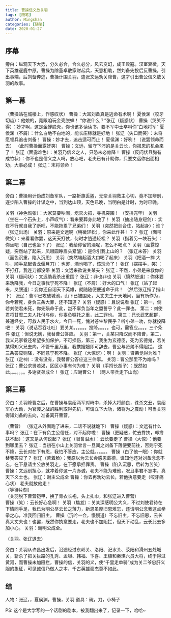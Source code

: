 ```yaml
---
title: 曹操信义放关羽
tags: [随笔]
author: Mingshan
categories: [随笔]
date: 2020-01-27
---
```


## 序幕

旁白：纵观天下大势，分久必合，合久必分，风云变幻，成王败寇。汉室衰微，天下英雄逐鹿中原。曹操为除董卓散家财起兵，天意相助，然刘备先投后反曹操，引出事端，后刘备奔逃，曹操计围关羽，遣张文远劝关降曹，这才引出曹公信义放关羽的故事。

<!-- more -->

## 第一幕

（曹操站在城楼上，作感叹状）
曹操：大耳刘备真是逃命有术啊！
夏侯渊（咬牙切齿）：他娘的，竟跟咱玩金壳脱蝉！
“你说什么？”张辽（疑惑状）
曹操（哭笑不得）：妙才啊，这是金蝉脱壳，你也该多读读书，要不军中士卒叫你“白地将军”
夏侯渊（不屑）：什么白地不白地的，能长庄稼就是好地！
张辽（失口而笑）：末将愿领兵追击刘备！
曹操：妙才去，追击适可而止！
夏侯渊：好咧！（说罢领命而去）
（此时曹操面露奸笑）
曹操：文远，留守下沛的是关云长，你报恩的机会来了！
张辽（面露难色）：关羽乃信义之人，只恐未必肯降！
曹操（反问状且胸有成竹状）：你不也是信义之人吗，放心吧，老夫已有计助你，只要文远你出面相劝，大事必成！
张辽：末将领命！

## 第二幕

旁白：曹操用计伪成刘备军队，一路折旗丢盔，无奈关羽救主心切，竟不加辨别，逐步陷入曹操的计谋之中，当到达山顶，天色已晚，当明白是计时，为时已晚。

关羽（神色慌张）：大家莫要吵闹，熄灭火把，寻机突围！
（安排完毕）
关羽（坐在一个石头上，小声叹气）：看来要葬身此地了！
关羽（抽出随身短剑）：实在不行就自我了断吧，不能拖累了兄弟们！
关羽（突然把剑合住，站起身）：谁？
（张辽出场）
关羽：原来是文远啊（稍微轻松），你来此作甚！？？
张辽（面带微笑）：来看看你罢，这天天打仗，何时才逍遥轻松？
关羽（指着另一块石头）：你坐吧（自己也坐下了）
张辽：我给你留的酒呢，怎么不喝点？
关羽（面露惊疑，突然站了起来，凤眼圆睁眉头紧皱）：是你引我上山的？
（张辽未答）
关羽（面色沉重，陷入沉思）
关羽（突然端起酒大口喝了起来）
关羽（把酒一摔  大叫，顺手拿起青龙偃月刀）：也罢，酒也喝了，该玩命了！
张辽（摆摆手，笑）：不打打，我连刀都没带
关羽：文远来欲说关某夫？
张辽：不然，小弟是来救你的
关羽（疑问状）：文远助我杀出重围？
张辽：非也非也
关羽（愤然怒道）：你休要来劝降我，今日之事我宁死不降！
张辽（不屑）：好大的口气！
张辽（站了起来，叉腰道）：妄你还自诩天下英雄，就随随便便送命于此！
（然后张辽指了指山下）
张辽：曹军已攻破城池，山下已被围死，大丈夫生于天地间，当有所作为，你今若死，身负三条大罪，还不知道？
关羽（疑惑）：且说说看
张辽：第一，倘若刘使君未死，你先殒命于此，岂不辜负当年之盟誓乎？此一罪也。
第二：刘使君将甘糜二夫人托付与你，你辜负嘱托之重，此二罪也。
第三：兄长武艺超群，兼通经史，可救人民于水火，今日一死，愧对苍生黎民乎？听小弟一劝，你就投降吧！
关羽（说话吞吞吐吐）要关某。。。。。。投降。。。。。也可，需答应。。。。三个条件
张辽：但说无妨，我替曹公答应。
关羽：第一，关某只降汉而不降曹，第二，我义兄家眷还希望多加保护，不可损伤，第三，我生为玄德臣，死为玄德鬼，若关某得知义兄去向，不管千里万里，我携嫂嫂即可辞去，曹公与贤弟不得阻拦。  这三条答应则降，不同意宁死不降。
张辽（大惊讶）：啊！
关羽：贤弟觉得为难？
张辽（定神）：没有没有，我替曹公答应这三件事。
关羽：曹公那里不为难吗？
张辽：曹公求贤若渴，区区小事有何为难？
关羽（手捋长胡子）：既然如此。。。。。。。多谢贤弟成全！
张辽：应谢曹公！
（两人带兵走下山岗）

## 第三幕

旁白：关羽降曹之后，在曹操与袁绍两军对峙中，杀掉大将颜良，诛杀文丑，袁绍军心大动，为官渡之战的胜利取得先机，可谓立下大功，诸将为之震动！可当关羽得知刘备的去向，准备离开曹营。

（曹营）
（张辽从外面跑了进来，二话不说就跪下）
曹操（疑惑）：文远有什么事吗？
张辽：在下有负主公信任，对不起你啦！
曹操（更疑惑，忙去搀扶，却搀扶不起）：这又是从何说起？
张辽（眼含泪水）：云长要走了
曹操（大惊）：他要到哪里去？
张辽：当初在小山上关羽曾言一旦闻之刘备下落便要前往，否则宁死 不降，云长对在下有恩，我怕不答应，主公就。。。。。。
曹操（白了他一眼）：你就替我答应了？
张辽（苦着脸）：我原以为云长会感恩戴德，谁知他还对刘备念念不忘，在下恳请主公放关羽走，在下愿承担罪责。
曹操（陷入沉思，后转为苦笑）
曹操：文远别担心，就冲着你这一片赤诚，老夫不能为难他，况且事君不忘本，真天下义士也。
张辽：谢主公成全
曹操：你去再劝劝云长，若他执意要走（咬牙痛心状） 老夫就放他走！              
（等待片刻）                        
（关羽脱下曹营铠甲，换了青衣长袍，头上扎巾，和张辽进入曹营）                                                                                                                   
曹操（笑）：云长好心急啊！
关羽（尴尬）：关某深感明公大义，不过刘使君待在下情同手足，我已为明公尽云长之薄力，新恩虽厚旧恩难忘，还请明公念我这点拳拳之心，准我回归旧主。
曹操（沉吟一会，慢慢道）不忘旧主，不忘旧恩，云长真大丈夫也！也罢，既然你执意要走，老夫也不加阻拦，但天下动乱，云长此去多加小心。
关羽：谢明公成全。

（关羽。张辽退去）

旁白：关羽从许昌出发后，沿途经过东岭关、洛阳、汜水关、荥阳和滑州五处城关，斩杀了把关拦路的孔秀、孟坦、韩福、卞喜、王植和秦琪六员大将，终于得过黄河，而曹操未加阻拦，曹操的信，关羽的义，使“千里走单骑”成为关二爷忠肝义胆的象征，可见诚信乃做人之本，千古英雄豪杰莫不如此。


## 结

人物：张辽，，夏侯渊，曹操，关羽
道具：碗，刀，小椅子


PS: 这个是大学写的一个话剧的剧本，被我翻出来了，记录一下，哈哈~
